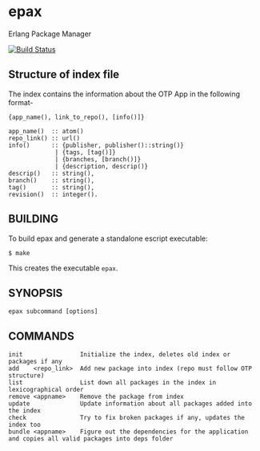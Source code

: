 epax
====
Erlang Package Manager

[![Build Status](https://travis-ci.org/mangalaman93/epax.png?branch=feature_basic_git)](https://travis-ci.org/mangalaman93/epax)

Structure of index file
-----------------------
The index contains the information about the OTP App in the following format-

    {app_name(), link_to_repo(), [info()]}

    app_name()  :: atom()
    repo_link() :: url()
    info()      :: {publisher, publisher()::string()}
                 | {tags, [tag()]}
                 | {branches, [branch()]}
                 | {description, descrip()}
    descrip()   :: string(),
    branch()    :: string(),
    tag()       :: string(),
    revision()  :: integer().


BUILDING
--------
To build epax and generate a standalone escript executable:

    $ make

This creates the executable `epax`.


SYNOPSIS
--------

    epax subcommand [options]



COMMANDS
--------

    init                Initialize the index, deletes old index or packages if any
    add    <repo_link>  Add new package into index (repo must follow OTP structure)
    list                List down all packages in the index in lexicographical order
    remove <appname>    Remove the package from index
    update              Update information about all packages added into the index
    check               Try to fix broken packages if any, updates the index too
    bundle <appname>    Figure out the dependencies for the application and copies all valid packages into deps folder
